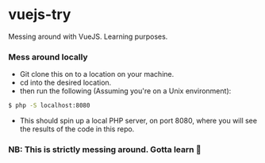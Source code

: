 # vuejs-try
Messing around with VueJS. Learning purposes.

### Mess around locally
- Git clone this on to a location on your machine.
- cd into the desired location.
- then run the following (Assuming you're on a Unix environment):
 
```sh
$ php -S localhost:8080
```

- This should spin up a local PHP server, on port 8080, where you will see the results of the code in this repo.

### NB: This is strictly messing around. Gotta learn 🙈
